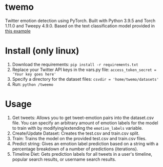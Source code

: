 # twemo
Twitter emotion detection using PyTorch. Built with Python 3.9.5 and Torch 1.11.0 and Tweepy 4.9.0. Based on the text classification model provided in [this example](https://pytorch.org/tutorials/beginner/text_sentiment_ngrams_tutorial.html)
# Install (only linux)
1. Download the requirements:
	`pip install -r requirements.txt`
2. Replace your Twitter API keys in the vars.py file:
	`access_token_secret = 'Your key goes here'`
3. Specify a directory for the dataset files:
	`csvdir = 'home/twemo/datasets'`
4. Run:
	`python /tweemo`
# Usage
1. Get tweets:
Allows you to get tweet-emotion pairs into the dataset.csv file. You can specify an arbitrary amount of emotion labels for the model to  train with by modifying/extending the `emotion_labels` variable.
2. Create/Update Dataset:
Creates the test.csv and train.csv split.
3. Train:
Trains the model on the provided test.csv and train.csv files.
4. Predict string:
Gives an emotion label prediction based on a string with a percentage breakdown of a number of predictions (iterations).
5. Timeline Diet:
Gets prediction labels for all tweets in a user's timeline, popular search results, or username search results.
